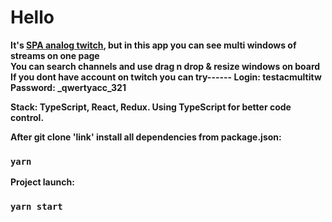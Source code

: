 # Hello

<b>It's <a href="https://multi-twitch-app.vercel.app/">SPA analog twitch</a>, but in this app you can see multi windows of streams on one page<br/>
You can search channels and use drag n drop & resize windows on board<br/>
 If you dont have account on twitch you can try------ Login: testacmultitw Password: _qwertyacc_321 <br/>

<b>Stack:</b> TypeScript, React, Redux. Using TypeScript for better code control.


After git clone 'link' install all dependencies from package.json:
### `yarn`
Project launch:
### `yarn start`
